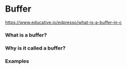 # Buffer
https://www.educative.io/edpresso/what-is-a-buffer-in-c

### What is a buffer?


### Why is it called a buffer?

### Examples
